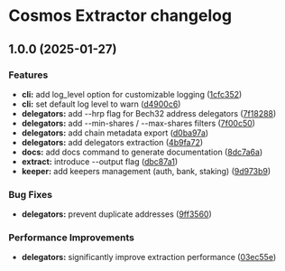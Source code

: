 # Cosmos Extractor changelog

## 1.0.0 (2025-01-27)


### Features

* **cli:** add log_level option for customizable logging ([1cfc352](https://github.com/axone-protocol/cosmos-extractor/commit/1cfc3525ff36d1d6932ce594ff800ba839b20fbd))
* **cli:** set default log level to warn ([d4900c6](https://github.com/axone-protocol/cosmos-extractor/commit/d4900c67755e2613388f0907ccc5470c9803f8a9))
* **delegators:** add --hrp flag for Bech32 address delegators ([7f18288](https://github.com/axone-protocol/cosmos-extractor/commit/7f182884c1de5b477f904a34b01fd7e368c811b8))
* **delegators:** add --min-shares / --max-shares filters ([7f00c50](https://github.com/axone-protocol/cosmos-extractor/commit/7f00c500875f6995059dbe4ad6813e1d9f5d0a32))
* **delegators:** add chain metadata export ([d0ba97a](https://github.com/axone-protocol/cosmos-extractor/commit/d0ba97ae6009551574ecb02a2901969710813fb7))
* **delegators:** add delegators extraction ([4b9fa72](https://github.com/axone-protocol/cosmos-extractor/commit/4b9fa72d793343ab3cb8e9eddb4a3c40abb93c05))
* **docs:** add docs command to generate documentation ([8dc7a6a](https://github.com/axone-protocol/cosmos-extractor/commit/8dc7a6a6bc80e55539d126103b13bad20815782f))
* **extract:** introduce --output flag ([dbc87a1](https://github.com/axone-protocol/cosmos-extractor/commit/dbc87a1bc583a4bf19383c68599b1a46d04e88ed))
* **keeper:** add keepers management (auth, bank, staking) ([9d973b9](https://github.com/axone-protocol/cosmos-extractor/commit/9d973b9892026df66850576d81ef9ae0b705918f))


### Bug Fixes

* **delegators:** prevent duplicate addresses ([9ff3560](https://github.com/axone-protocol/cosmos-extractor/commit/9ff3560acb0d3243c0589ecbad6c9ad90fafa755))


### Performance Improvements

* **delegators:** significantly improve extraction performance ([03ec55e](https://github.com/axone-protocol/cosmos-extractor/commit/03ec55e3355353243b12af0460e90e8c1e308331))
